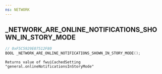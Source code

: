 ```yaml
---
ns: NETWORK
---
```

## _NETWORK_ARE_ONLINE_NOTIFICATIONS_SHOWN_IN_STORY_MODE

```c
// 0xF5C5929E07512F80
BOOL _NETWORK_ARE_ONLINE_NOTIFICATIONS_SHOWN_IN_STORY_MODE();
```

```
Returns value of fwuiCachedSetting "general.onlineNotificationsInStoryMode"
```

